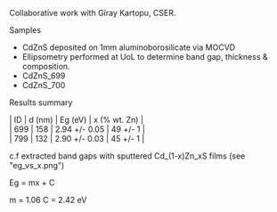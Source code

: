 Collaborative work with Giray Kartopu, CSER.

Samples

  + CdZnS deposited on 1mm aluminoborosilicate via MOCVD
  + Ellipsometry performed at UoL to determine band gap, thickness & composition.
  + CdZnS_699
  + CdZnS_700

Results summary

| ID	| d (nm)	| Eg (eV)	| x (% wt. Zn)  |  
| 699	| 158		| 2.94 +/- 0.05	| 49 +/- 1	|  
| 799	| 132		| 2.90 +/- 0.03 | 45 +/- 1	|  

c.f extracted band gaps with sputtered Cd_(1-x)Zn_xS films (see "eg_vs_x.png")

Eg = mx + C

m = 1.06
C = 2.42 eV


